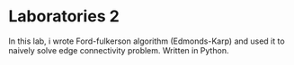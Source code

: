 # Laboratories 2
In this lab, i wrote Ford-fulkerson algorithm (Edmonds-Karp) and used it to naively solve edge connectivity problem. Written in Python.
